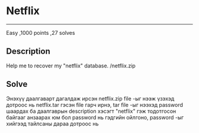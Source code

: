 # Netflix
***
Easy 
,1000 points
,27 solves

## Description
Help me to recover my "netflix" database. 
/netflix.zip

## Solve
Энэхүү даалгаварт дагалдаж ирсэн netflix.zip file -ыг нээж үзэхэд дотроос нь netflix.tar гэсэн file гарч ирнэ, tar file -ыг нээхэд password шаардах ба даалгаврын description хэсэгт "netflix" гэж тодотгосон байгааг анзаарах юм бол password нь гэдгийн ойлгоно,
password -ыг хийгээд тайлсаны дараа дотроос нь 
